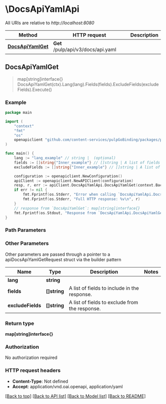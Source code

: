 # \DocsApiYamlApi

All URIs are relative to *http://localhost:8080*

Method | HTTP request | Description
------------- | ------------- | -------------
[**DocsApiYamlGet**](DocsApiYamlApi.md#DocsApiYamlGet) | **Get** /pulp/api/v3/docs/api.yaml | 



## DocsApiYamlGet

> map[string]interface{} DocsApiYamlGet(ctx).Lang(lang).Fields(fields).ExcludeFields(excludeFields).Execute()





### Example

```go
package main

import (
    "context"
    "fmt"
    "os"
    openapiclient "github.com/content-services/pulpGoBinding/packages/pulpGoBinding"
)

func main() {
    lang := "lang_example" // string |  (optional)
    fields := []string{"Inner_example"} // []string | A list of fields to include in the response. (optional)
    excludeFields := []string{"Inner_example"} // []string | A list of fields to exclude from the response. (optional)

    configuration := openapiclient.NewConfiguration()
    apiClient := openapiclient.NewAPIClient(configuration)
    resp, r, err := apiClient.DocsApiYamlApi.DocsApiYamlGet(context.Background()).Lang(lang).Fields(fields).ExcludeFields(excludeFields).Execute()
    if err != nil {
        fmt.Fprintf(os.Stderr, "Error when calling `DocsApiYamlApi.DocsApiYamlGet``: %v\n", err)
        fmt.Fprintf(os.Stderr, "Full HTTP response: %v\n", r)
    }
    // response from `DocsApiYamlGet`: map[string]interface{}
    fmt.Fprintf(os.Stdout, "Response from `DocsApiYamlApi.DocsApiYamlGet`: %v\n", resp)
}
```

### Path Parameters



### Other Parameters

Other parameters are passed through a pointer to a apiDocsApiYamlGetRequest struct via the builder pattern


Name | Type | Description  | Notes
------------- | ------------- | ------------- | -------------
 **lang** | **string** |  | 
 **fields** | **[]string** | A list of fields to include in the response. | 
 **excludeFields** | **[]string** | A list of fields to exclude from the response. | 

### Return type

**map[string]interface{}**

### Authorization

No authorization required

### HTTP request headers

- **Content-Type**: Not defined
- **Accept**: application/vnd.oai.openapi, application/yaml

[[Back to top]](#) [[Back to API list]](../README.md#documentation-for-api-endpoints)
[[Back to Model list]](../README.md#documentation-for-models)
[[Back to README]](../README.md)


